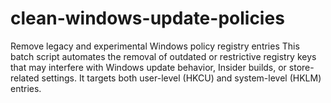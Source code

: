 # clean-windows-update-policies
Remove legacy and experimental Windows policy registry entries This batch script automates the removal of outdated or restrictive registry keys that may interfere with Windows update behavior, Insider builds, or store-related settings. It targets both user-level (HKCU) and system-level (HKLM) entries.
